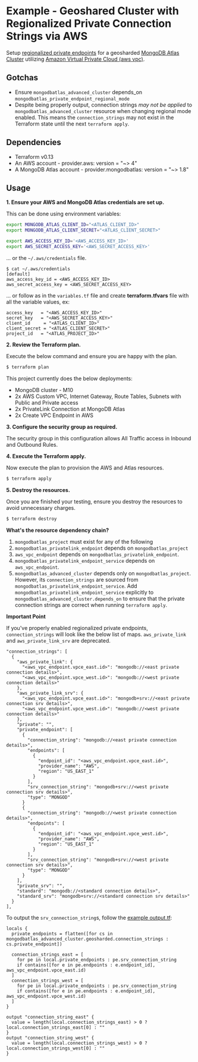 # Example - Geoshared Cluster with Regionalized Private Connection Strings via AWS

Setup [regionalized private endpoints](https://www.mongodb.com/docs/atlas/security-private-endpoint/#-optional--regionalized-private-endpoints-for-multi-region-sharded-clusters) for a geosharded [MongoDB Atlas Cluster](https://www.mongodb.com/basics/clusters/mongodb-cluster-setup) utilizing [Amazon Virtual Private Cloud (aws vpc)](https://docs.aws.amazon.com/vpc/latest/userguide/what-is-amazon-vpc.html).


## Gotchas
- Ensure `mongodbatlas_advanced_cluster` depends_on `mongodbatlas_private_endpoint_regional_mode`
- Despite being properly output, connection strings _may not be applied_ to `mongodbatlas_advanced_cluster` resource when changing regional mode enabled. This means the `connection_strings` may not exist in the Terraform state until the next `terraform apply`.

## Dependencies

* Terraform v0.13
* An AWS account - provider.aws: version = "~> 4"
* A MongoDB Atlas account - provider.mongodbatlas: version = "~> 1.8"

## Usage

**1\. Ensure your AWS and MongoDB Atlas credentials are set up.**

This can be done using environment variables:

```bash
export MONGODB_ATLAS_CLIENT_ID="<ATLAS_CLIENT_ID>"
export MONGODB_ATLAS_CLIENT_SECRET="<ATLAS_CLIENT_SECRET>"
```

``` bash
export AWS_ACCESS_KEY_ID='<AWS_ACCESS_KEY_ID>'
export AWS_SECRET_ACCESS_KEY='<AWS_SECRET_ACCESS_KEY>'
```

... or the `~/.aws/credentials` file.

```
$ cat ~/.aws/credentials
[default]
aws_access_key_id = <AWS_ACCESS_KEY_ID>
aws_secret_access_key = <AWS_SECRET_ACCESS_KEY>

```
... or follow as in the `variables.tf` file and create **terraform.tfvars** file with all the variable values, ex:
```
access_key   = "<AWS_ACCESS_KEY_ID>"
secret_key   = "<AWS_SECRET_ACCESS_KEY>"
client_id     = "<ATLAS_CLIENT_ID>"
client_secret = "<ATLAS_CLIENT_SECRET>"
project_id   = "<ATLAS_PROJECT_ID>"
```

**2\. Review the Terraform plan.**

Execute the below command and ensure you are happy with the plan.

``` bash
$ terraform plan
```
This project currently does the below deployments:

- MongoDB cluster - M10
- 2x AWS Custom VPC, Internet Gateway, Route Tables, Subnets with Public and Private access
- 2x PrivateLink Connection at MongoDB Atlas
- 2x Create VPC Endpoint in AWS

**3\. Configure the security group as required.**

The security group in this configuration allows All Traffic access in Inbound and Outbound Rules.

**4\. Execute the Terraform apply.**

Now execute the plan to provision the AWS and Atlas resources.

``` bash
$ terraform apply
```

**5\. Destroy the resources.**

Once you are finished your testing, ensure you destroy the resources to avoid unnecessary charges.

``` bash
$ terraform destroy
```

**What's the resource dependency chain?**
1. `mongodbatlas_project` must exist for any of the following
2. `mongodbatlas_privatelink_endpoint` depends on `mongodbatlas_project`
3. `aws_vpc_endpoint` depends on `mongodbatlas_privatelink_endpoint`.
4. `mongodbatlas_privatelink_endpoint_service` depends on `aws_vpc_endpoint`.
5. `mongodbatlas_advanced_cluster` depends only on `mongodbatlas_project`. However, its `connection_strings` are sourced from `mongodbatlas_privatelink_endpoint_service`. Add `mongodbatlas_privatelink_endpoint_service` explicitly to `mongodbatlas_advanced_cluster.depends_on` to ensure that the private connection strings are correct when running `terraform apply`.

**Important Point**

If you've properly enabled regionalized private endpoints, `connection_strings` will look like the below list of maps. `aws_private_link` and `aws_private_link_srv` are deprecated.
```
"connection_strings": [
  {
    "aws_private_link": {
      "<aws_vpc_endpoint.vpce_east.id>": "mongodb://<east private connection details>",
      "<aws_vpc_endpoint.vpce_west.id>": "mongodb://<west private connection details>"
    },
    "aws_private_link_srv": {
      "<aws_vpc_endpoint.vpce_east.id>": "mongodb+srv://<east private connection srv details>",
      "<aws_vpc_endpoint.vpce_west.id>": "mongodb://<west private connection details>"
    },
    "private": "",
    "private_endpoint": [
      {
        "connection_string": "mongodb://<east private connection details>",
        "endpoints": [
          {
            "endpoint_id": "<aws_vpc_endpoint.vpce_east.id>",
            "provider_name": "AWS",
            "region": "US_EAST_1"
          }
        ],
        "srv_connection_string": "mongodb+srv://<west private connection srv details>",
        "type": "MONGOD"
      }
      {
        "connection_string": "mongodb://<west private connection details>",
        "endpoints": [
          {
            "endpoint_id": "<aws_vpc_endpoint.vpce_west.id>",
            "provider_name": "AWS",
            "region": "US_EAST_1"
          }
        ],
        "srv_connection_string": "mongodb+srv://<west private connection srv details>",
        "type": "MONGOD"
      }
    ],
    "private_srv": "",
    "standard": "mongodb://<standard connection details>",
    "standard_srv": "mongodb+srv://<standard connection srv details>"
  }
],
```

To output the `srv_connection_string`s, follow the [example output.tf](output.tf):
```
locals {
  private_endpoints = flatten([for cs in mongodbatlas_advanced_cluster.geosharded.connection_strings : cs.private_endpoint])

  connection_strings_east = [
    for pe in local.private_endpoints : pe.srv_connection_string
    if contains([for e in pe.endpoints : e.endpoint_id], aws_vpc_endpoint.vpce_east.id)
  ]
  connection_strings_west = [
    for pe in local.private_endpoints : pe.srv_connection_string
    if contains([for e in pe.endpoints : e.endpoint_id], aws_vpc_endpoint.vpce_west.id)
  ]
}

output "connection_string_east" {
  value = length(local.connection_strings_east) > 0 ? local.connection_strings_east[0] : ""
}
output "connection_string_west" {
  value = length(local.connection_strings_west) > 0 ? local.connection_strings_west[0] : ""
}

```
